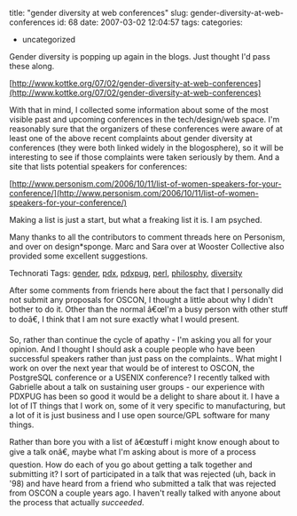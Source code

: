 title: "gender diversity at web conferences"
slug: gender-diversity-at-web-conferences
id: 68
date: 2007-03-02 12:04:57
tags: 
categories: 
- uncategorized

Gender diversity is popping up again in the blogs.  Just thought I'd pass these along.

[http://www.kottke.org/07/02/gender-diversity-at-web-conferences](http://www.kottke.org/07/02/gender-diversity-at-web-conferences)

With that in mind, I collected some information about some of the most visible past and upcoming conferences in the tech/design/web space. I'm reasonably sure that the organizers of these conferences were aware of at least one of the above recent complaints about gender diversity at conferences (they were both linked widely in the blogosphere), so it will be interesting to see if those complaints were taken seriously by them.
And a site that lists potential speakers for conferences:

[http://www.personism.com/2006/10/11/list-of-women-speakers-for-your-conference/](http://www.personism.com/2006/10/11/list-of-women-speakers-for-your-conference/)

Making a list is just a start, but what a freaking list it is. I am psyched.

Many thanks to all the contributors to comment threads here on Personism, and over on design*sponge. Marc and Sara over at Wooster Collective also provided some excellent suggestions.

<!-- technorati tags start -->

Technorati Tags: [gender](http://www.technorati.com/tag/gender), [pdx](http://www.technorati.com/tag/pdx), [pdxpug](http://www.technorati.com/tag/pdxpug), [perl](http://www.technorati.com/tag/perl), [philosphy](http://www.technorati.com/tag/philosphy), [diversity](http://www.technorati.com/tag/diversity)
<!-- technorati tags end -->
<!--more-->
After some comments from friends here about the fact that I personally did not submit any proposals for OSCON, I thought a little about why I didn't bother to do it. Other than the normal â€œI'm a busy person with other stuff to doâ€, I think that I am not sure exactly what I would present.

So, rather than continue the cycle of apathy - I'm asking you all for your opinion. And I thought I should ask a couple people who have been successful speakers rather than just pass on the complaints..   What might I work on over the next year that would be of interest to OSCON, the PostgreSQL conference or a USENIX conference? I recently talked with Gabrielle about a talk on sustaining user groups - our experience with PDXPUG has been so good it would be a delight to share about it. I have a lot of IT things that I work on, some of it very specific to manufacturing, but a lot of it is just business and I use open source/GPL software for many things.

Rather than bore you with a list of â€œstuff i might know enough about to give a talk onâ€, maybe what I'm asking about is more of a process question. How do each of you go about getting a talk together and submitting it? I sort of participated in a talk that was rejected (uh, back in '98) and have heard from a friend who submitted a talk that was rejected from OSCON a couple years ago. I haven't really talked with anyone about the process that actually *succeeded*.
